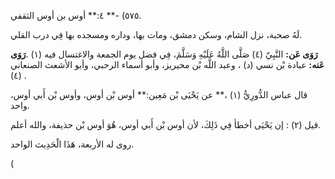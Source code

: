 ٥٧٥) -** ٤:** أوس بن أوس الثقفي.

لَهُ صحبة، نزل الشام، وسكن دمشق، ومات بها، وداره ومسجده بها فِي درب القلي.

**رَوَى عَن:** النَّبِيّ (٤) صَلَّى اللَّهُ عَلَيْهِ وَسَلَّمَ، فِي فضل يوم الجمعة والاغتسال فيه (١) .**رَوَى عَنه:** عبادة بْن نسي (د) ، وعبد اللَّه بْن محيريز، وأبو أسماء الرحبي، وأبو الأشعث الصنعاني (٤) .

قال عباس الدُّورِيُّ (١) ،** عن يَحْيَى بْن مَعِين:** أوس بْن أوس، وأوس بْن أَبي أوس، واحد.

قيل (٢) : إن يَحْيَى أخطأ فِي ذَلِكَ، لأن أوس بْن أَبي أوس، هُوَ أوس بْن حذيفة، والله أعلم.

روى له الأربعة، هَذَا الْحَدِيث الواحد.

(